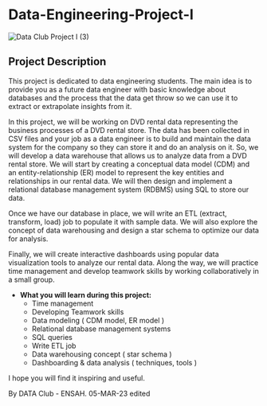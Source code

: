 # Data-Engineering-Project-I
![Data Club Project I (3)](https://user-images.githubusercontent.com/126924616/222856535-e529bd49-d42e-441a-b2b0-55fa04b7207b.jpg)
## Project Description
This project is dedicated to data engineering students. The main idea is to provide you as a future data engineer with basic knowledge about databases and the process that the data get throw so we can use it to extract or extrapolate insights from it.


In this project, we will be working on DVD rental data representing the business processes of a DVD rental store. The data has been collected in CSV files and your job as a data engineer is to build and maintain the data system for the company so they can store it and do an analysis on it. So, we will develop a data warehouse that allows us to analyze data from a DVD rental store. We will start by creating a conceptual data model (CDM) and an entity-relationship (ER) model to represent the key entities and relationships in our rental data. We will then design and implement a relational database management system (RDBMS) using SQL to store our data. 


Once we have our database in place, we will write an ETL (extract, transform, load) job to populate it with sample data. We will also explore the concept of data warehousing and design a star schema to optimize our data for analysis. 


Finally, we will create interactive dashboards using popular data visualization tools to analyze our rental data. Along the way, we will practice time management and develop teamwork skills by working collaboratively in a small group. 

+ <b>What you will learn during this project:</b>
  - Time management
  - Developing Teamwork skills
  - Data modeling ( CDM model, ER model )
  - Relational database management systems
  - SQL queries
  - Write ETL job
  - Data warehousing concept ( star schema )
  - Dashboarding & data analysis ( techniques, tools )
  
  
I hope you will find it inspiring and useful.


By DATA Club - ENSAH. 05-MAR-23
edited
